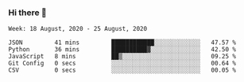### Hi there 👋

<!--START_SECTION:waka-->
```text
Week: 18 August, 2020 - 25 August, 2020

JSON         41 mins         ████████████░░░░░░░░░░░░░   47.57 % 
Python       36 mins         ██████████▓░░░░░░░░░░░░░░   42.50 % 
JavaScript   8 mins          ██▒░░░░░░░░░░░░░░░░░░░░░░   09.25 % 
Git Config   0 secs          ░░░░░░░░░░░░░░░░░░░░░░░░░   00.64 % 
CSV          0 secs          ░░░░░░░░░░░░░░░░░░░░░░░░░   00.05 % 
```
<!--END_SECTION:waka-->

<!--
**arlenxuzj/arlenxuzj** is a ✨ _special_ ✨ repository because its `README.md` (this file) appears on your GitHub profile.

Here are some ideas to get you started:

- 🔭 I’m currently working on ...
- 🌱 I’m currently learning ...
- 👯 I’m looking to collaborate on ...
- 🤔 I’m looking for help with ...
- 💬 Ask me about ...
- 📫 How to reach me: ...
- 😄 Pronouns: ...
- ⚡ Fun fact: ...
-->
